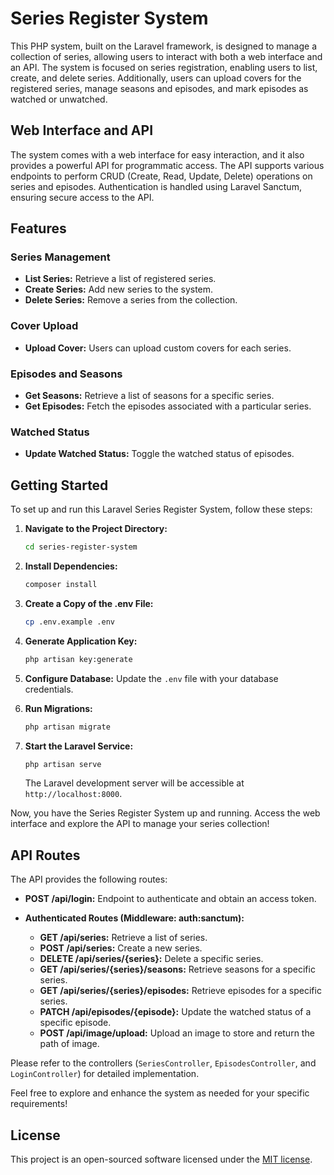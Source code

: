 
# Series Register System

This PHP system, built on the Laravel framework, is designed to manage a collection of series, allowing users to interact with both a web interface and an API. The system is focused on series registration, enabling users to list, create, and delete series. Additionally, users can upload covers for the registered series, manage seasons and episodes, and mark episodes as watched or unwatched.

## Web Interface and API

The system comes with a web interface for easy interaction, and it also provides a powerful API for programmatic access. The API supports various endpoints to perform CRUD (Create, Read, Update, Delete) operations on series and episodes. Authentication is handled using Laravel Sanctum, ensuring secure access to the API.

## Features

### Series Management

- **List Series:** Retrieve a list of registered series.
- **Create Series:** Add new series to the system.
- **Delete Series:** Remove a series from the collection.

### Cover Upload

- **Upload Cover:** Users can upload custom covers for each series.

### Episodes and Seasons

- **Get Seasons:** Retrieve a list of seasons for a specific series.
- **Get Episodes:** Fetch the episodes associated with a particular series.

### Watched Status

- **Update Watched Status:** Toggle the watched status of episodes.

## Getting Started

To set up and run this Laravel Series Register System, follow these steps:

1. **Navigate to the Project Directory:**
   ```bash
   cd series-register-system
   ```

2. **Install Dependencies:**
   ```bash
   composer install
   ```

3. **Create a Copy of the .env File:**
   ```bash
   cp .env.example .env
   ```

4. **Generate Application Key:**
   ```bash
   php artisan key:generate
   ```

5. **Configure Database:**
   Update the `.env` file with your database credentials.

6. **Run Migrations:**
   ```bash
   php artisan migrate
   ```

7. **Start the Laravel Service:**
   ```bash
   php artisan serve
   ```

   The Laravel development server will be accessible at `http://localhost:8000`.

Now, you have the Series Register System up and running. Access the web interface and explore the API to manage your series collection!

## API Routes

The API provides the following routes:

- **POST /api/login:** Endpoint to authenticate and obtain an access token.
  
- **Authenticated Routes (Middleware: auth:sanctum):**
  - **GET /api/series:** Retrieve a list of series.
  - **POST /api/series:** Create a new series.
  - **DELETE /api/series/{series}:** Delete a specific series.
  - **GET /api/series/{series}/seasons:** Retrieve seasons for a specific series.
  - **GET /api/series/{series}/episodes:** Retrieve episodes for a specific series.
  - **PATCH /api/episodes/{episode}:** Update the watched status of a specific episode.
  - **POST /api/image/upload:** Upload an image to store and return the path of image.

Please refer to the controllers (`SeriesController`, `EpisodesController`, and `LoginController`) for detailed implementation.

Feel free to explore and enhance the system as needed for your specific requirements!

## License

This project is an open-sourced software licensed under the [MIT license](https://opensource.org/licenses/MIT).
